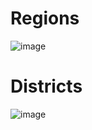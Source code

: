 # Regions

![image](https://github.com/shohinsan/TajikMapbox/assets/22685770/7c1f473a-318d-40ff-8a74-3ef19d6e8fd8)

# Districts

![image](https://github.com/shohinsan/TajikMapbox/assets/22685770/eaabbbe4-e776-4189-812f-92eb67784f34)
